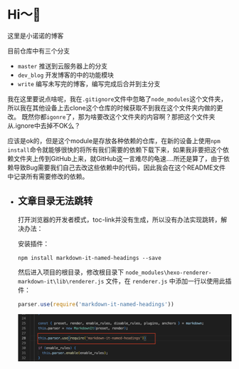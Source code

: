 # Hi～👀

这里是小诺诺的博客

目前仓库中有三个分支

- `master` 推送到云服务器上的分支
- `dev_blog` 开发博客的中的功能模块
- `write` 编写未写完的博客，编写完成后合并到主分支

我在这里要说点啥呢，我在`.gitignore`文件中忽略了`node_modules`这个文件夹，所以我在其他设备上去clone这个仓库的时候获取不到我在这个文件夹内做的更改。
既然你都`igonre`了，那为啥要改这个文件夹的内容啊？那把这个文件夹从.ignore中去掉不OK么？

应该是ok的，但是这个module是存放各种依赖的仓库，在新的设备上使用`npm install`命令就能够很快的将所有我们需要的依赖下载下来，如果我非要把这个依赖文件夹上传到GitHub上来，就GitHub这一言难尽的龟速....所还是算了，由于依赖导致Bug需要我们自己去改这些依赖中的代码，因此我会在这个README文件中记录所有需要修改的依赖。

- ## 文章目录无法跳转

  打开浏览器的开发者模式，toc-link并没有生成，所以没有办法实现跳转，解决办法：

  安装插件：

  ```shell
  npm install markdown-it-named-headings --save
  ```

  然后进入项目的根目录，修改根目录下 `node_modules\hexo-renderer-markdown-it\lib\renderer.js` 文件，在 `renderer.js` 中添加一行以使用此插件：

  ```js
  parser.use(require('markdown-it-named-headings'))
  ```

  ![](README/1.png)

